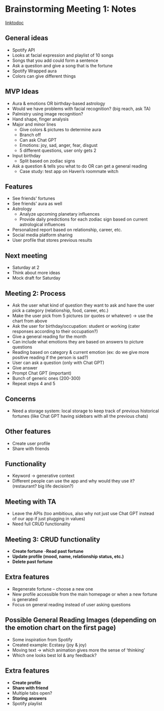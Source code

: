 # Brainstorming Meeting 1: Notes

[linktodoc](https://docs.google.com/document/d/1klrnNY1uZ5jQyEJwxwEzivSLW8Xp1ZItC2MGmhDGODU/edit?usp=sharing)
## General ideas
- Spotify API
- Looks at facial expression and playlist of 10 songs
- Songs that you add could form a sentence
- Ask a question and give a song that is the fortune
- Spotify Wrapped aura
- Colors can give different things

## MVP Ideas
- Aura & emotions OR birthday-based astrology
- Would we have problems with facial recognition? (big reach, ask TA)
- Palmistry using image recognition?
- Hand shape, finger analysis
- Major and minor lines
  - Give colors & pictures to determine aura
  - Branch off
  - Can ask Chat GPT
  - Emotions: joy, sad, anger, fear, disgust
  - 5 different questions, user only gets 2
- Input birthday
  - Split based on zodiac signs
- Ask a question & tells you what to do OR can get a general reading
  - Case study: test app on Haven’s roommate witch

## Features
- See friends' fortunes
- See friends' aura as well
- Astrology
  - Analyze upcoming planetary influences
  - Provide daily predictions for each zodiac sign based on current astrological influences
- Personalized report based on relationship, career, etc.
- Social media platform sharing
- User profile that stores previous results

## Next meeting
- Saturday at 2
- Think about more ideas
- Mock draft for Saturday

## Meeting 2: Process
- Ask the user what kind of question they want to ask and have the user pick a category (relationship, food, career, etc.)
- Make the user pick from 5 pictures (or quotes or whatever) → use the chart from above
- Ask the user for birthday/occupation: student or working (cater responses according to their occupation?)
- Give a general reading for the month
- Can include what emotions they are based on answers to picture questions
- Reading based on category & current emotion (ex: do we give more positive reading if the person is sad?)
- User can ask a question (only with Chat GPT)
- Give answer
- Prompt Chat GPT (important)
- Bunch of generic ones (200-300)
- Repeat steps 4 and 5

## Concerns
- Need a storage system: local storage to keep track of previous historical fortunes (like Chat GPT having sidebars with all the previous chats)

## Other features
- Create user profile
- Share with friends

## Functionality
- Keyword → generative context
- Different people can use the app and why would they use it? (restaurant? big life decision?)

## Meeting with TA
- Leave the APIs (too ambitious, also why not just use Chat GPT instead of our app if just plugging in values)
- Need full CRUD functionality

## Meeting 3: CRUD functionality
- **Create fortune**
-**Read past fortune**
- **Update profile (mood, name, relationship status, etc.)**
- **Delete past fortune**

## Extra features
- Regenerate fortune – choose a new one
- New profile accessible from the main homepage or when a new fortune is generated
- Focus on general reading instead of user asking questions

## Possible General Reading Images (depending on the emotion chart on the first page)
- Some inspiration from Spotify
- Created example: Ecstasy (joy & joy)
- Moving text → which animation gives more the sense of ‘thinking’
- Which one looks best lol & any feedback?

## Extra features
- **Create profile**
- **Share with friend**
- Multiple tabs open?
- **Storing answers**
- Spotify playlist
